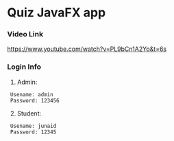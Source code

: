 # Quiz JavaFX app

### Video Link

https://www.youtube.com/watch?v=PL9bCn1A2Yo&t=6s

### Login Info

1. Admin:

```
 Usename: admin
 Password: 123456
```

2. Student:
```
 Usename: junaid
 Password: 12345
```
